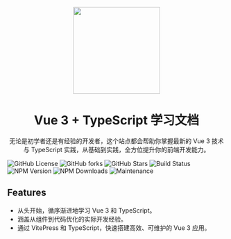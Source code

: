 <p align="center">
<img src="https://caoyan-810.oss-cn-nanjing.aliyuncs.com/114632281_p0_master1200.jpg?OSSAccessKeyId=LTAI5t8hvPqenc3EEGaConZr&Expires=1728712884&Signature=xcc3%2FrIZ%2BpjJdR1fVB03iFKos5c%3D" style="width: 200px;" />
</p>
<h1 align="center"> Vue 3 + TypeScript 学习文档</h1>
<p align="center">
无论是初学者还是有经验的开发者，这个站点都会帮助你掌握最新的 Vue 3 技术与 TypeScript 实践，从基础到实践，全方位提升你的前端开发能力。
</p>

![GitHub License](https://img.shields.io/github/license/cyan/Vu3-ts-docs)
![GitHub forks](https://img.shields.io/github/forks/cyan/Vu3-ts-docs)
![GitHub Stars](https://img.shields.io/github/stars/cyan/Vu3-ts-docs)
![Build Status](https://img.shields.io/github/workflow/status/cyan/Vu3-ts-docs/CI)
![NPM Version](https://img.shields.io/npm/v/vue)
![NPM Downloads](https://img.shields.io/npm/dw/vue)
![Maintenance](https://img.shields.io/maintenance/yes/2024)

## Features
- 从头开始，循序渐进地学习 Vue 3 和 TypeScript。
- 涵盖从组件到代码优化的实际开发经验。
- 通过 VitePress 和 TypeScript，快速搭建高效、可维护的 Vue 3 应用。
